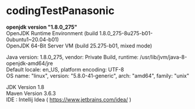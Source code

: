 # codingTestPanasonic

<b>openjdk version "1.8.0_275"</b><br>
OpenJDK Runtime Environment (build 1.8.0_275-8u275-b01-0ubuntu1~20.04-b01)<br>
OpenJDK 64-Bit Server VM (build 25.275-b01, mixed mode)<br>

Java version: 1.8.0_275, vendor: Private Build, runtime: /usr/lib/jvm/java-8-openjdk-amd64/jre<br>
Default locale: en_US, platform encoding: UTF-8 <br>
OS name: "linux", version: "5.8.0-41-generic", arch: "amd64", family: "unix"<br>

JDK Version 1.8 <br>
Maven Version 3.6.3 <br>
IDE : Intellij Idea ( https://www.jetbrains.com/idea/ )
